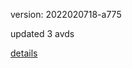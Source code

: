 version: 2022020718-a775

updated 3 avds

[details](https://github.com/0x74f917491bfa7ebfa379/ali_avd_db/blob/master/change_log/2022/02/07/18/a775.txt)
